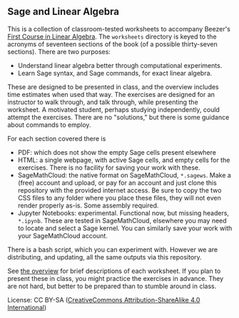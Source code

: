Sage and Linear Algebra
-----------------------

This is a collection of classroom-tested worksheets to accompany Beezer's [First Course in Linear Algebra](http://linear.pugetsound.edu/).  The `worksheets` directory is keyed to the acronyms of seventeen sections of the book (of a possible thirty-seven sections).  There are two purposes:
  * Understand linear algebra better through computational experiments.
  * Learn Sage syntax, and Sage commands, for exact linear algebra.

These are designed to be presented in class, and the overview includes time estimates when used that way.  The exercises are designed for an instructor to walk through, and talk through, while presenting the worksheet.  A motivated student, perhaps studying independently, could attempt the exercises.  There are no "solutions," but there is some guidance about commands to employ.

For each section covered there is
  * PDF: which does not show the empty Sage cells present elsewhere
  * HTML: a single webpage, with active Sage cells, and empty cells for the exercises.  There is no facility for saving your work with these.
  * SageMathCloud: the native format on SageMathCloud, `*.sagews`.  Make a (free) account and upload, or pay for an account and just clone this repository with the provided internet access.  Be sure to copy the two CSS files to any folder where you place these files, they will not even render properly as-is.  Some assembly required.
  * Jupyter Notebooks: experimental.  Functional now, but missing headers, `*.ipynb`.  These are tested in SageMathCloud, elsewhere you may need to locate and select a Sage kernel.  You can similarly save your work with your SageMathCloud account.

There is a bash script, which you can experiment with.  However we are distributing, and updating, all the same outputs via this repository.

See [the overview](worksheets/overview.html) for brief descriptions of each worksheet.  If you plan to present these in class, you might practice the exercises in advance.  They are not hard, but better to be prepared than to stumble around in class.

License:  CC BY-SA ([CreativeCommons Attribution-ShareAlike 4.0 International](https://creativecommons.org/licenses/by-sa/4.0/))